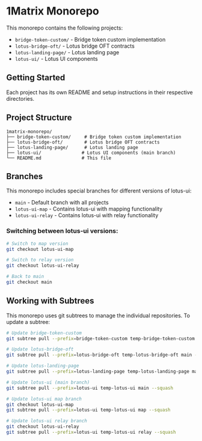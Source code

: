# 1Matrix Monorepo

This monorepo contains the following projects:

- `bridge-token-custom/` - Bridge token custom implementation
- `lotus-bridge-oft/` - Lotus bridge OFT contracts
- `lotus-landing-page/` - Lotus landing page
- `lotus-ui/` - Lotus UI components

## Getting Started

Each project has its own README and setup instructions in their respective directories.

## Project Structure

```
1matrix-monorepo/
├── bridge-token-custom/     # Bridge token custom implementation
├── lotus-bridge-oft/        # Lotus bridge OFT contracts
├── lotus-landing-page/      # Lotus landing page
├── lotus-ui/               # Lotus UI components (main branch)
└── README.md               # This file
```

## Branches

This monorepo includes special branches for different versions of lotus-ui:

- `main` - Default branch with all projects
- `lotus-ui-map` - Contains lotus-ui with mapping functionality
- `lotus-ui-relay` - Contains lotus-ui with relay functionality

### Switching between lotus-ui versions:

```bash
# Switch to map version
git checkout lotus-ui-map

# Switch to relay version
git checkout lotus-ui-relay

# Back to main
git checkout main
```

## Working with Subtrees

This monorepo uses git subtrees to manage the individual repositories. To update a subtree:

```bash
# Update bridge-token-custom
git subtree pull --prefix=bridge-token-custom temp-bridge-token-custom master --squash

# Update lotus-bridge-oft
git subtree pull --prefix=lotus-bridge-oft temp-lotus-bridge-oft main --squash

# Update lotus-landing-page
git subtree pull --prefix=lotus-landing-page temp-lotus-landing-page main --squash

# Update lotus-ui (main branch)
git subtree pull --prefix=lotus-ui temp-lotus-ui main --squash

# Update lotus-ui map branch
git checkout lotus-ui-map
git subtree pull --prefix=lotus-ui temp-lotus-ui map --squash

# Update lotus-ui relay branch
git checkout lotus-ui-relay
git subtree pull --prefix=lotus-ui temp-lotus-ui relay --squash
```

